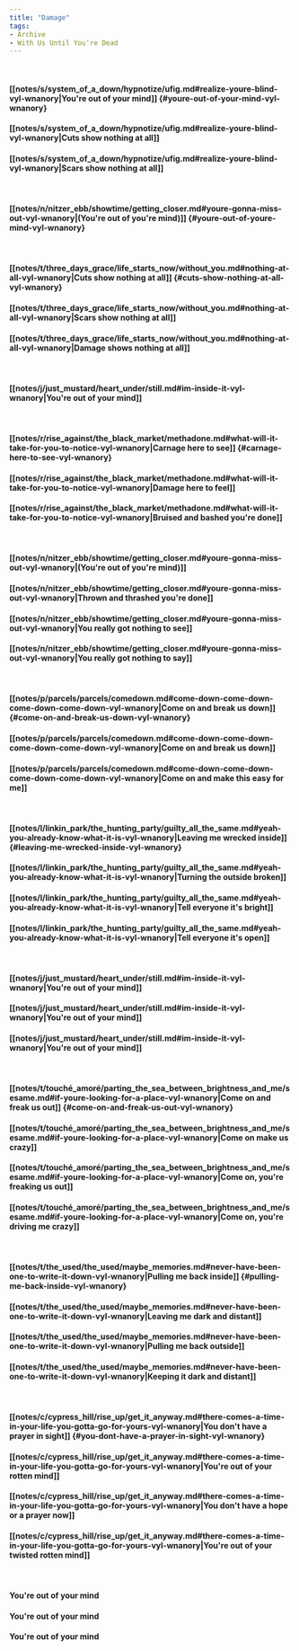 ```yaml
---
title: "Damage"
tags:
- Archive
- With Us Until You’re Dead
---
```

&nbsp;
#### [[notes/s/system_of_a_down/hypnotize/ufig.md#realize-youre-blind-vyl-wnanory|You're out of your mind]] {#youre-out-of-your-mind-vyl-wnanory}
#### [[notes/s/system_of_a_down/hypnotize/ufig.md#realize-youre-blind-vyl-wnanory|Cuts show nothing at all]]
#### [[notes/s/system_of_a_down/hypnotize/ufig.md#realize-youre-blind-vyl-wnanory|Scars show nothing at all]]
&nbsp;
#### [[notes/n/nitzer_ebb/showtime/getting_closer.md#youre-gonna-miss-out-vyl-wnanory|(You're out of you're mind)]] {#youre-out-of-youre-mind-vyl-wnanory}
&nbsp;
#### [[notes/t/three_days_grace/life_starts_now/without_you.md#nothing-at-all-vyl-wnanory|Cuts show nothing at all]] {#cuts-show-nothing-at-all-vyl-wnanory}
#### [[notes/t/three_days_grace/life_starts_now/without_you.md#nothing-at-all-vyl-wnanory|Scars show nothing at all]]
#### [[notes/t/three_days_grace/life_starts_now/without_you.md#nothing-at-all-vyl-wnanory|Damage shows nothing at all]]
&nbsp;
#### [[notes/j/just_mustard/heart_under/still.md#im-inside-it-vyl-wnanory|You're out of your mind]]
&nbsp;
#### [[notes/r/rise_against/the_black_market/methadone.md#what-will-it-take-for-you-to-notice-vyl-wnanory|Carnage here to see]] {#carnage-here-to-see-vyl-wnanory}
#### [[notes/r/rise_against/the_black_market/methadone.md#what-will-it-take-for-you-to-notice-vyl-wnanory|Damage here to feel]]
#### [[notes/r/rise_against/the_black_market/methadone.md#what-will-it-take-for-you-to-notice-vyl-wnanory|Bruised and bashed you're done]]
&nbsp;
#### [[notes/n/nitzer_ebb/showtime/getting_closer.md#youre-gonna-miss-out-vyl-wnanory|(You're out of you're mind)]]
#### [[notes/n/nitzer_ebb/showtime/getting_closer.md#youre-gonna-miss-out-vyl-wnanory|Thrown and thrashed you're done]]
#### [[notes/n/nitzer_ebb/showtime/getting_closer.md#youre-gonna-miss-out-vyl-wnanory|You really got nothing to see]]
#### [[notes/n/nitzer_ebb/showtime/getting_closer.md#youre-gonna-miss-out-vyl-wnanory|You really got nothing to say]]
&nbsp;
#### [[notes/p/parcels/parcels/comedown.md#come-down-come-down-come-down-come-down-vyl-wnanory|Come on and break us down]] {#come-on-and-break-us-down-vyl-wnanory}
#### [[notes/p/parcels/parcels/comedown.md#come-down-come-down-come-down-come-down-vyl-wnanory|Come on and break us down]]
#### [[notes/p/parcels/parcels/comedown.md#come-down-come-down-come-down-come-down-vyl-wnanory|Come on and make this easy for me]]
&nbsp;
#### [[notes/l/linkin_park/the_hunting_party/guilty_all_the_same.md#yeah-you-already-know-what-it-is-vyl-wnanory|Leaving me wrecked inside]] {#leaving-me-wrecked-inside-vyl-wnanory}
#### [[notes/l/linkin_park/the_hunting_party/guilty_all_the_same.md#yeah-you-already-know-what-it-is-vyl-wnanory|Turning the outside broken]]
#### [[notes/l/linkin_park/the_hunting_party/guilty_all_the_same.md#yeah-you-already-know-what-it-is-vyl-wnanory|Tell everyone it's bright]]
#### [[notes/l/linkin_park/the_hunting_party/guilty_all_the_same.md#yeah-you-already-know-what-it-is-vyl-wnanory|Tell everyone it's open]]
&nbsp;
#### [[notes/j/just_mustard/heart_under/still.md#im-inside-it-vyl-wnanory|You're out of your mind]]
#### [[notes/j/just_mustard/heart_under/still.md#im-inside-it-vyl-wnanory|You're out of your mind]]
#### [[notes/j/just_mustard/heart_under/still.md#im-inside-it-vyl-wnanory|You're out of your mind]]
&nbsp;
#### [[notes/t/touché_amoré/parting_the_sea_between_brightness_and_me/sesame.md#if-youre-looking-for-a-place-vyl-wnanory|Come on and freak us out]] {#come-on-and-freak-us-out-vyl-wnanory}
#### [[notes/t/touché_amoré/parting_the_sea_between_brightness_and_me/sesame.md#if-youre-looking-for-a-place-vyl-wnanory|Come on make us crazy]]
#### [[notes/t/touché_amoré/parting_the_sea_between_brightness_and_me/sesame.md#if-youre-looking-for-a-place-vyl-wnanory|Come on, you're freaking us out]]
#### [[notes/t/touché_amoré/parting_the_sea_between_brightness_and_me/sesame.md#if-youre-looking-for-a-place-vyl-wnanory|Come on, you're driving me crazy]]
&nbsp;
#### [[notes/t/the_used/the_used/maybe_memories.md#never-have-been-one-to-write-it-down-vyl-wnanory|Pulling me back inside]] {#pulling-me-back-inside-vyl-wnanory}
#### [[notes/t/the_used/the_used/maybe_memories.md#never-have-been-one-to-write-it-down-vyl-wnanory|Leaving me dark and distant]]
#### [[notes/t/the_used/the_used/maybe_memories.md#never-have-been-one-to-write-it-down-vyl-wnanory|Pulling me back outside]]
#### [[notes/t/the_used/the_used/maybe_memories.md#never-have-been-one-to-write-it-down-vyl-wnanory|Keeping it dark and distant]]
&nbsp;
#### [[notes/c/cypress_hill/rise_up/get_it_anyway.md#there-comes-a-time-in-your-life-you-gotta-go-for-yours-vyl-wnanory|You don't have a prayer in sight]] {#you-dont-have-a-prayer-in-sight-vyl-wnanory}
#### [[notes/c/cypress_hill/rise_up/get_it_anyway.md#there-comes-a-time-in-your-life-you-gotta-go-for-yours-vyl-wnanory|You're out of your rotten mind]]
#### [[notes/c/cypress_hill/rise_up/get_it_anyway.md#there-comes-a-time-in-your-life-you-gotta-go-for-yours-vyl-wnanory|You don't have a hope or a prayer now]]
#### [[notes/c/cypress_hill/rise_up/get_it_anyway.md#there-comes-a-time-in-your-life-you-gotta-go-for-yours-vyl-wnanory|You're out of your twisted rotten mind]]
&nbsp;
#### You're out of your mind
#### You're out of your mind
#### You're out of your mind
